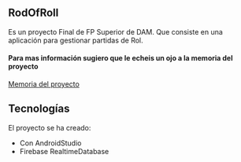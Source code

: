 ## RodOfRoll
Es un proyecto Final de FP Superior de DAM. Que consiste en una aplicación para gestionar partidas de Rol.
#### Para mas información sugiero que le echeis un ojo a la memoria del proyecto
[Memoria del proyecto](MemoriaDelProyecto.pdf)
## Tecnologías
El proyecto se ha creado:
* Con AndroidStudio
* Firebase RealtimeDatabase
	

